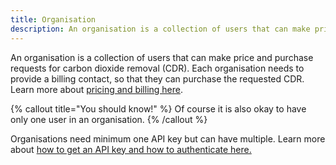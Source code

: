 ```yaml
---
title: Organisation
description: An organisation is a collection of users that can make price and purchase requests for carbon dioxide removal (CDR).
---
```


An organisation is a collection of users that can make price and purchase requests for carbon dioxide removal (CDR). Each organisation needs to provide a billing contact, so that they can purchase the requested CDR. Learn more about [pricing and billing here](/docs/pricing-and-billing).

{% callout title="You should know!" %}
Of course it is also okay to have only one user in an organisation.
{% /callout %}

Organisations need minimum one API key but can have multiple. Learn more about [how to get an API key and how to authenticate here.](/docs/authentication)
